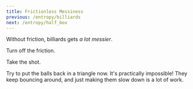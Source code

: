```yaml
---
title: Frictionless Messiness
previous: /entropy/billiards
next: /entropy/half_box
---
```


<script src="billiards.js"></script>
<script>
    var billiardsSim = createSimulation({
        initialize: function(simulation) {
            var p = simulation.parameters;
            p.friction = 0.2;

            var particleCount = 7;
            for (var i = 0; i < particleCount; i++) {
            	var particle = new Particle();
            	billiardsPosition(particle.position, i, 2 * particle.radius);
            	addParticle(simulation, particle);
            }
            setToolbarAvailableTools(simulation.toolbar, ["impulse", "move"]);
        }
    });
</script>


<div id="chapter">

<div class="page">
<div class="stepLog twoColumn">

Without friction, billiards gets _a lot messier_.

Turn off the friction.

<script>
    cue(function()
    {
        return (billiardsSim.parameters.friction == 0);
    })
    createSliderHere({
        object: billiardsSim.parameters,
        name: "friction",
        min: 0, max: 2 * billiardsSim.parameters.friction,
        minLabel: "No friction", maxLabel: "Some",
    });
    endStep();
</script>

Take the shot.

<script>
	cue(isTriangleSplit(billiardsSim));
	endStep();
</script>

Try to put the balls back in a triangle now. It's practically impossible! They keep bouncing around, and just making them slow down is a lot of work.


</div>
<div class="twoColumn">
<script>
	insertHere(billiardsSim.div);
</script>
</div>
</div>
</div>